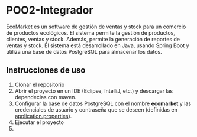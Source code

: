 # POO2-Integrador
EcoMarket es un software de gestión de ventas y stock para un comercio de productos ecológicos. El sistema permite la gestión de productos, clientes, ventas y stock. Además, permite la generación de reportes de ventas y stock. El sistema está desarrollado en Java, usando Spring Boot y utiliza una base de datos PostgreSQL para almacenar los datos.

## Instrucciones de uso
1. Clonar el repositorio
2. Abrir el proyecto en un IDE (Eclipse, IntelliJ, etc.) y descargar las dependecias con maven.
3. Configurar la base de datos PostgreSQL con el nombre **ecomarket** y las credenciales de usuario y contraseña que se deseen (definidas en [application.properties](src/main/resources/application.properties)).
4. Ejecutar el proyecto
5. 